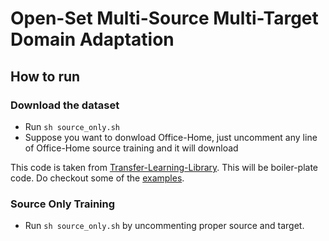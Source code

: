 # Open-Set Multi-Source Multi-Target Domain Adaptation
## How to run

### Download the dataset

- Run `sh source_only.sh` 
- Suppose you want to donwload Office-Home, just uncomment any line of Office-Home source training and it will download

This code is taken from [Transfer-Learning-Library](https://github.com/thuml/Transfer-Learning-Library). This will be boiler-plate code. Do checkout some of the [examples](https://github.com/thuml/Transfer-Learning-Library/tree/master/examples/domain_adaptation).

### Source Only Training 
- Run `sh source_only.sh` by uncommenting proper source and target. 